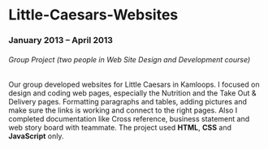 # Little-Caesars-Websites
### January 2013 – April 2013
###### Group Project (two people in Web Site Design and Development course) 
Our group developed websites for Little Caesars in Kamloops. 
I focused on design and coding web pages, especially the Nutrition and the Take Out & Delivery pages. 
Formatting paragraphs and tables, adding pictures and make sure the links is working and connect to the right pages. 
Also I completed documentation like Cross reference, business statement and web story board with teammate.
The project used __HTML__, __CSS__ and __JavaScript__ only.
